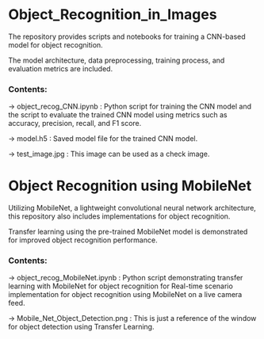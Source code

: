 # Object_Recognition_in_Images

The repository provides scripts and notebooks for training a CNN-based model for object recognition. 

The model architecture, data preprocessing, training process, and evaluation metrics are included.

### Contents:

-> object_recog_CNN.ipynb : Python script for training the CNN model and the script to evaluate the trained CNN model using metrics such as accuracy, precision, recall, and F1 score.


-> model.h5 : Saved model file for the trained CNN model.

-> test_image.jpg : This image can be used as a check image. 

# Object Recognition using MobileNet

Utilizing MobileNet, a lightweight convolutional neural network architecture, this repository also includes implementations for object recognition. 

Transfer learning using the pre-trained MobileNet model is demonstrated for improved object recognition performance.

### Contents:

-> object_recog_MobileNet.ipynb : Python script demonstrating transfer learning with MobileNet for object recognition for Real-time scenario implementation for object recognition using MobileNet on a live camera feed.

-> Mobile_Net_Object_Detection.png : This is just a reference of the window for object detection using Transfer Learning.

